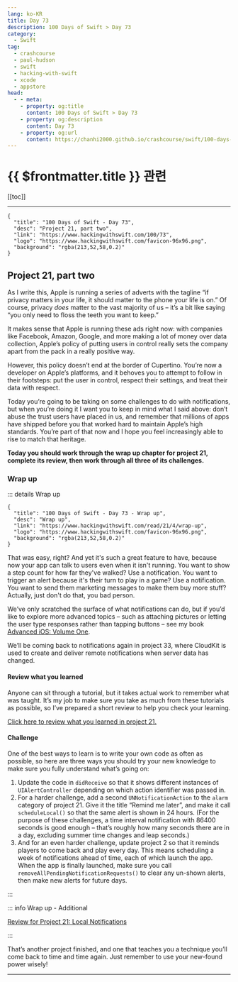 ```yaml
---
lang: ko-KR
title: Day 73
description: 100 Days of Swift > Day 73
category:
  - Swift
tag: 
  - crashcourse
  - paul-hudson
  - swift
  - hacking-with-swift
  - xcode
  - appstore
head:
  - - meta:
    - property: og:title
      content: 100 Days of Swift > Day 73
    - property: og:description
      content: Day 73
    - property: og:url
      content: https://chanhi2000.github.io/crashcourse/swift/100-days-of-swift/73.html
---
```


# {{ $frontmatter.title }} 관련

[[toc]]

---

```component VPCard
{
  "title": "100 Days of Swift - Day 73",
  "desc": "Project 21, part two",
  "link": "https://www.hackingwithswift.com/100/73",
  "logo": "https://www.hackingwithswift.com/favicon-96x96.png",
  "background": "rgba(213,52,58,0.2)"
}
```

## Project 21, part two

As I write this, Apple is running a series of adverts with the tagline “if privacy matters in your life, it should matter to the phone your life is on.” Of course, privacy _does_ matter to the vast majority of us – it’s a bit like saying “you only need to floss the teeth you want to keep.”

It makes sense that Apple is running these ads right now: with companies like Facebook, Amazon, Google, and more making a lot of money over data collection, Apple’s policy of putting users in control really sets the company apart from the pack in a really positive way.

However, this policy doesn’t end at the border of Cupertino. You’re now a developer on Apple’s platforms, and it behoves you to attempt to follow in their footsteps: put the user in control, respect their settings, and treat their data with respect.

Today you’re going to be taking on some challenges to do with notifications, but when you’re doing it I want you to keep in mind what I said above: don’t abuse the trust users have placed in us, and remember that millions of apps have shipped before you that worked hard to maintain Apple’s high standards. You’re part of that now and I hope you feel increasingly able to rise to match that heritage.

__Today you should work through the wrap up chapter for project 21, complete its review, then work through all three of its challenges.__

### Wrap up

::: details Wrap up

```component VPCard
{
  "title": "100 Days of Swift - Day 73 - Wrap up",
  "desc": "Wrap up",
  "link": "https://www.hackingwithswift.com/read/21/4/wrap-up",
  "logo": "https://www.hackingwithswift.com/favicon-96x96.png",
  "background": "rgba(213,52,58,0.2)"
}
```

<VidStack src="youtube/iAMuDXSi2Cc"/>

That was easy, right? And yet it's such a great feature to have, because now your app can talk to users even when it isn't running. You want to show a step count for how far they've walked? Use a notification. You want to trigger an alert because it's their turn to play in a game? Use a notification. You want to send them marketing messages to make them buy more stuff? Actually, just don't do that, you bad person.

We’ve only scratched the surface of what notifications can do, but if you’d like to explore more advanced topics – such as attaching pictures or letting the user type responses rather than tapping buttons – see my book [Advanced iOS: Volume One](https://gum.co/advanced-ios-1).

We’ll be coming back to notifications again in project 33, where CloudKit is used to create and deliver remote notifications when server data has changed.

#### Review what you learned

Anyone can sit through a tutorial, but it takes actual work to remember what was taught. It’s my job to make sure you take as much from these tutorials as possible, so I’ve prepared a short review to help you check your learning.

[Click here to review what you learned in project 21.][project-21-local-notifications]

#### Challenge

One of the best ways to learn is to write your own code as often as possible, so here are three ways you should try your new knowledge to make sure you fully understand what’s going on:

1. Update the code in `didReceive` so that it shows different instances of `UIAlertController` depending on which action identifier was passed in.
2. For a harder challenge, add a second `UNNotificationAction` to the `alarm` category of project 21. Give it the title “Remind me later”, and make it call `scheduleLocal()` so that the same alert is shown in 24 hours. (For the purpose of these challenges, a time interval notification with 86400 seconds is good enough – that’s roughly how many seconds there are in a day, excluding summer time changes and leap seconds.)
3. And for an even harder challenge, update project 2 so that it reminds players to come back and play every day. This means scheduling a week of notifications ahead of time, each of which launch the app. When the app is finally launched, make sure you call `removeAllPendingNotificationRequests()` to clear any un-shown alerts, then make new alerts for future days.

:::

::: info Wrap up - Additional

[Review for Project 21: Local Notifications][project-21-local-notifications]

:::

That’s another project finished, and one that teaches you a technique you’ll come back to time and time again. Just remember to use your new-found power wisely!

---

<TagLinks />

[project-21-local-notifications]: https://www.hackingwithswift.com/review/hws/project-21-local-notifications